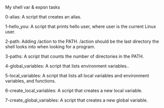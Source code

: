 My shell var & expsn tasks

 0-alias: A script that creates an alias.

 1-hello_you: A script that prints hello user, where user is the current Linux user.


 2-path: Adding /action to the PATH. /action should be the last directory the shell looks into when looking for a program.


 3-paths: A script that counts the number of directories in the PATH.


 4-global_variables: A script that lists environment variables..


 5-local_variables: A script that lists all local variables and environment variables, and functions.


 6-create_local_variables: A script that creates a new local variable.


 7-create_global_variables: A script that creates a new global variable.

